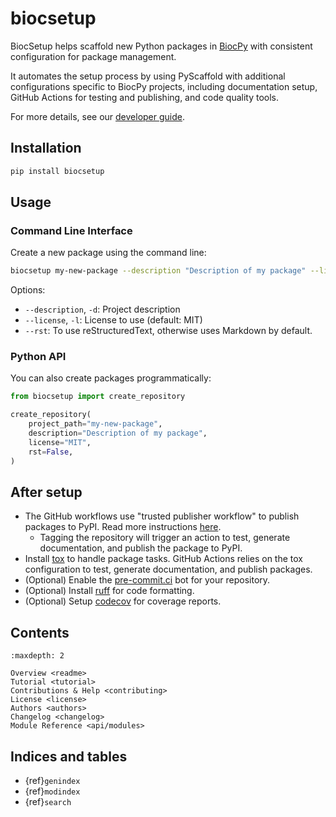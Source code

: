 # biocsetup

BiocSetup helps scaffold new Python packages in [BiocPy](https://github.com/biocpy) with consistent configuration for package management.

It automates the setup process by using PyScaffold with additional configurations specific to BiocPy projects, including documentation setup, GitHub Actions for testing and publishing, and code quality tools.

For more details, see our [developer guide](https://github.com/BiocPy/developer_guide).

## Installation

```bash
pip install biocsetup
```

## Usage

### Command Line Interface

Create a new package using the command line:

```bash
biocsetup my-new-package --description "Description of my package" --license MIT
```

Options:

- `--description`, `-d`: Project description
- `--license`, `-l`: License to use (default: MIT)
- `--rst`: To use reStructuredText, otherwise uses Markdown by default.

### Python API

You can also create packages programmatically:

```python
from biocsetup import create_repository

create_repository(
    project_path="my-new-package",
    description="Description of my package",
    license="MIT",
    rst=False,
)
```

## After setup

- The GitHub workflows use "trusted publisher workflow" to publish packages to PyPI. Read more instructions [here](https://docs.pypi.org/trusted-publishers/).
  - Tagging the repository will trigger an action to test, generate documentation, and publish the package to PyPI.
- Install [tox](https://tox.wiki/en/4.23.2/) to handle package tasks. GitHub Actions relies on the tox configuration to test, generate documentation, and publish packages.
- (Optional) Enable the [pre-commit.ci](https://pre-commit.ci/) bot for your repository.
- (Optional) Install [ruff](https://docs.astral.sh/ruff/) for code formatting.
- (Optional) Setup [codecov](https://about.codecov.io/) for coverage reports.

## Contents

```{toctree}
:maxdepth: 2

Overview <readme>
Tutorial <tutorial>
Contributions & Help <contributing>
License <license>
Authors <authors>
Changelog <changelog>
Module Reference <api/modules>
```

## Indices and tables

* {ref}`genindex`
* {ref}`modindex`
* {ref}`search`

[Sphinx]: http://www.sphinx-doc.org/
[Markdown]: https://daringfireball.net/projects/markdown/
[reStructuredText]: http://www.sphinx-doc.org/en/master/usage/restructuredtext/basics.html
[MyST]: https://myst-parser.readthedocs.io/en/latest/
